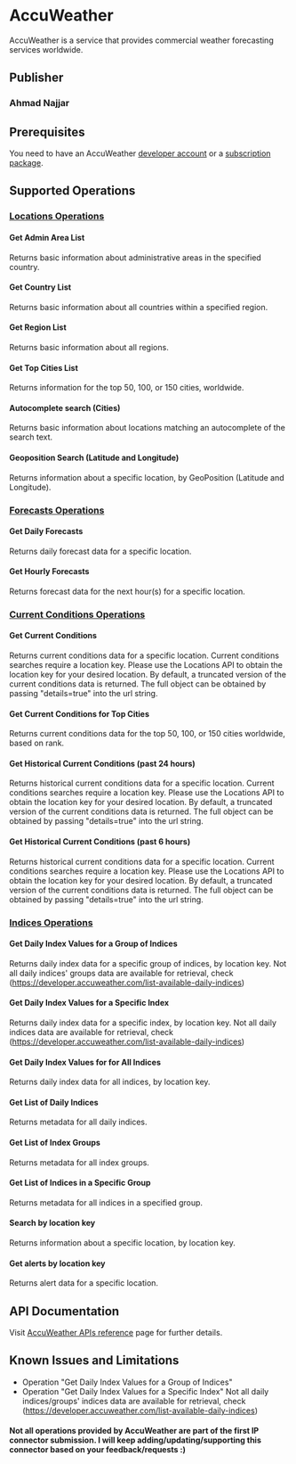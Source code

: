 # AccuWeather
AccuWeather is a service that provides commercial weather forecasting services worldwide.

## Publisher
### Ahmad Najjar

## Prerequisites
You need to have an AccuWeather [developer account](https://developer.accuweather.com/) or a [subscription package](https://developer.accuweather.com/packages).

## Supported Operations
### [Locations Operations](https://developer.accuweather.com/accuweather-locations-api/apis)
#### Get Admin Area List
Returns basic information about administrative areas in the specified country.

#### Get Country List
Returns basic information about all countries within a specified region.

#### Get Region List
Returns basic information about all regions.

#### Get Top Cities List
Returns information for the top 50, 100, or 150 cities, worldwide.

#### Autocomplete search (Cities)
Returns basic information about locations matching an autocomplete of the search text.

#### Geoposition Search (Latitude and Longitude)
Returns information about a specific location, by GeoPosition (Latitude and Longitude).

### [Forecasts Operations](https://developer.accuweather.com/accuweather-forecast-api/apis)
#### Get Daily Forecasts
Returns daily forecast data for a specific location.

#### Get Hourly Forecasts
Returns forecast data for the next hour(s) for a specific location.

### [Current Conditions Operations](https://developer.accuweather.com/accuweather-current-conditions-api/apis)
#### Get Current Conditions
Returns current conditions data for a specific location. Current conditions searches require a location key. Please use the Locations API to obtain the location key for your desired location. By default, a truncated version of the current conditions data is returned. The full object can be obtained by passing "details=true" into the url string.

#### Get Current Conditions for Top Cities
Returns current conditions data for the top 50, 100, or 150 cities worldwide, based on rank.

#### Get Historical Current Conditions (past 24 hours)
Returns historical current conditions data for a specific location. Current conditions searches require a location key. Please use the Locations API to obtain the location key for your desired location. By default, a truncated version of the current conditions data is returned. The full object can be obtained by passing "details=true" into the url string.

#### Get Historical Current Conditions (past 6 hours)
Returns historical current conditions data for a specific location. Current conditions searches require a location key. Please use the Locations API to obtain the location key for your desired location. By default, a truncated version of the current conditions data is returned. The full object can be obtained by passing "details=true" into the url string.

### [Indices Operations](https://developer.accuweather.com/accuweather-indices-api/apis)
#### Get Daily Index Values for a Group of Indices
Returns daily index data for a specific group of indices, by location key. Not all daily indices' groups data are available for retrieval, check (https://developer.accuweather.com/list-available-daily-indices)

#### Get Daily Index Values for a Specific Index
Returns daily index data for a specific index, by location key. Not all daily indices data are available for retrieval, check (https://developer.accuweather.com/list-available-daily-indices)

#### Get Daily Index Values for for All Indices
Returns daily index data for all indices, by location key.

#### Get List of Daily Indices
Returns metadata for all daily indices.

#### Get List of Index Groups
Returns metadata for all index groups.

#### Get List of Indices in a Specific Group
Returns metadata for all indices in a specified group.

#### Search by location key
Returns information about a specific location, by location key.

#### Get alerts by location key
Returns alert data for a specific location.

## API Documentation
Visit [AccuWeather APIs reference](https://developer.accuweather.com/apis) page for further details.

## Known Issues and Limitations
* Operation "Get Daily Index Values for a Group of Indices"
* Operation "Get Daily Index Values for a Specific Index"
Not all daily indices/groups' indices data are available for retrieval, check (https://developer.accuweather.com/list-available-daily-indices)

#### Not all operations provided by AccuWeather are part of the first IP connector submission. I will keep adding/updating/supporting this connector based on your feedback/requests :)
